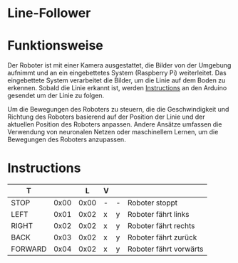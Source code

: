 # Line-Follower

# Funktionsweise
Der Roboter ist mit einer Kamera ausgestattet, die Bilder von der Umgebung aufnimmt und an ein eingebettetes System (Raspberry Pi) weiterleitet. Das eingebettete System verarbeitet die Bilder, um die Linie auf dem Boden zu erkennen. Sobald die Linie erkannt ist, werden [Instructions](#Instructions) an den Arduino gesendet um der Linie zu folgen.

Um die Bewegungen des Roboters zu steuern, die die Geschwindigkeit und Richtung des Roboters basierend auf der Position der Linie und der aktuellen Position des Roboters anpassen. Andere Ansätze umfassen die Verwendung von neuronalen Netzen oder maschinellem Lernen, um die Bewegungen des Roboters anzupassen.














# Instructions
| T       |      | L    | V |   |                        |
|---------|------|------|---|---|------------------------|
| STOP    | 0x00 | 0x00 | - | - | Roboter stoppt         |
| LEFT    | 0x01 | 0x02 | x | y | Roboter fährt links    |
| RIGHT   | 0x02 | 0x02 | x | y | Roboter fährt rechts   |
| BACK    | 0x03 | 0x02 | x | y | Roboter fährt zurück   |
| FORWARD | 0x04 | 0x02 | x | y | Roboter fährt vorwärts |
